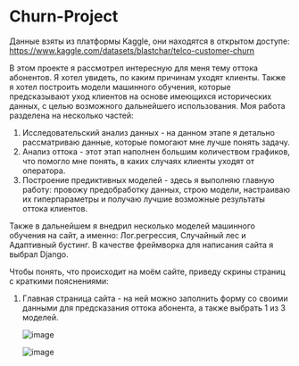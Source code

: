 # Churn-Project
Данные взяты из платформы Kaggle, они находятся в открытом доступе: https://www.kaggle.com/datasets/blastchar/telco-customer-churn

В этом проекте я рассмотрел интересную для меня тему оттока абонентов. Я хотел увидеть, по каким причинам уходят клиенты. Также я хотел построить модели машинного обучения, которые предсказывают уход клиентов на основе имеющихся исторических данных, с целью возможного дальнейшего использования.
Моя работа разделена на несколько частей:
1) Исследовательский анализ данных - на данном этапе я детально рассматриваю данные, которые помогают мне лучше понять задачу.
2) Анализ оттока - этот этап наполнен большим количеством графиков, что помогло мне понять, в каких случаях клиенты уходят от оператора.
3) Построение предиктивных моделей - здесь я выполняю главную работу: провожу предобработку данных, строю модели, настраиваю их гиперпараметры и получаю лучшие возможные результаты оттока клиентов.


Также в дальнейшем я внедрил несколько моделей машинного обучения на сайт, а именно: Лог.регрессия, Случайный лес и Адаптивный бустинг. В качестве фреймворка для написания сайта я выбрал Django.

Чтобы понять, что происходит на моём сайте, приведу скрины страниц с краткими пояснениями:

1. Главная страница сайта - на ней можно заполнить форму со своими данными для предсказания оттока абонента, а также выбрать 1 из 3 моделей.

   ![image](https://github.com/user-attachments/assets/dae1a156-77af-44db-912c-70651f15b4a6)


   ![image](https://github.com/user-attachments/assets/7bfd1b24-dd46-4548-9baf-3b151bc5cf6f)
